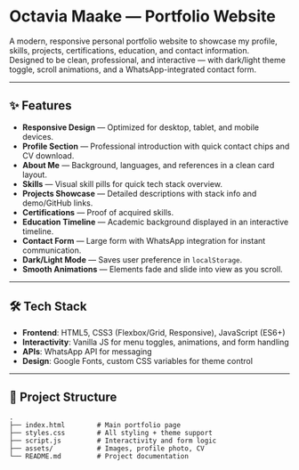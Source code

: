 # Octavia Maake — Portfolio Website

A modern, responsive personal portfolio website to showcase my profile, skills, projects, certifications, education, and contact information.  
Designed to be clean, professional, and interactive — with dark/light theme toggle, scroll animations, and a WhatsApp-integrated contact form.

---

## ✨ Features

- **Responsive Design** — Optimized for desktop, tablet, and mobile devices.
- **Profile Section** — Professional introduction with quick contact chips and CV download.
- **About Me** — Background, languages, and references in a clean card layout.
- **Skills** — Visual skill pills for quick tech stack overview.
- **Projects Showcase** — Detailed descriptions with stack info and demo/GitHub links.
- **Certifications** — Proof of acquired skills.
- **Education Timeline** — Academic background displayed in an interactive timeline.
- **Contact Form** — Large form with WhatsApp integration for instant communication.
- **Dark/Light Mode** — Saves user preference in `localStorage`.
- **Smooth Animations** — Elements fade and slide into view as you scroll.

---

## 🛠 Tech Stack

- **Frontend**: HTML5, CSS3 (Flexbox/Grid, Responsive), JavaScript (ES6+)
- **Interactivity**: Vanilla JS for menu toggles, animations, and form handling
- **APIs**: WhatsApp API for messaging
- **Design**: Google Fonts, custom CSS variables for theme control

---

## 📂 Project Structure

```plaintext
.
├── index.html        # Main portfolio page
├── styles.css        # All styling + theme support
├── script.js         # Interactivity and form logic
├── assets/           # Images, profile photo, CV
└── README.md         # Project documentation
